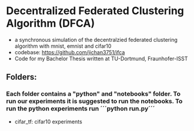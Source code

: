 # Decentralized Federated Clustering Algorithm (DFCA)

- a synchronous simulation of the decentralzied federated clustering algorithm with mnist, emnist and cifar10
- codebase: https://github.com/jichan3751/ifca
- Code for my Bachelor Thesis written at TU-Dortmund, Fraunhofer-ISST

## Folders:

### Each folder contains a "python" and "notebooks" folder. To run our experiments it is suggested to run the notebooks. To run the python experiments run ´´´python run.py´´´

- cifar_tf: cifar10 experiments